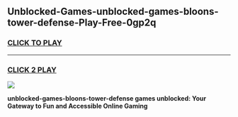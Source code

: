 
## Unblocked-Games-unblocked-games-bloons-tower-defense-Play-Free-0gp2q
<h3>
<a href="https://premium76.site?title=unblocked-games-bloons-tower-defense&ref=19M">CLICK TO PLAY</a></h3>
<hr>

<h3>
<a href="https://premium76.site?title=unblocked-games-bloons-tower-defense&ref=19M">CLICK 2 PLAY</a>
  
</h3>

<a href="https://premium76.site?title=unblocked-games-bloons-tower-defense&ref=19M"><img src="https://clearcache.store/games.png"></a>


**unblocked-games-bloons-tower-defense games unblocked: Your Gateway to Fun and Accessible Online Gaming**
